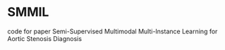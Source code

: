 # SMMIL
code for paper Semi-Supervised Multimodal Multi-Instance Learning for Aortic Stenosis Diagnosis
